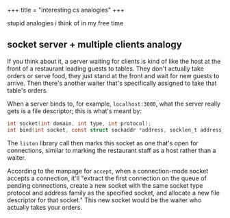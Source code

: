 +++
title = "interesting cs analogies"
+++

stupid analogies i think of in my free time

## socket server + multiple clients analogy

If you think about it, a server waiting for clients is kind of like the host at the front of a restaurant leading guests to tables. They don't actually take orders or serve food, they just stand at the front and wait for new guests to arrive. Then there's another waiter that's specifically assigned to take that table's orders.

When a server binds to, for example, `localhost:3000`, what the server really gets is a file descriptor; this is what's meant by:

```c
int socket(int domain, int type, int protocol);
int bind(int socket, const struct sockaddr *address, socklen_t address_len);
```

The `listen` library call then marks this socket as one that's open for connections, similar to marking the restaurant staff as a host rather than a waiter.

According to the manpage for `accept`, when a connection-mode socket accepts a connection, it'll "extract the first connection on the queue of pending connections, create a new socket with the same socket type protocol and address family as the specified socket, and allocate a new file descriptor for that socket." This new socket would be the waiter who actually takes your orders.
